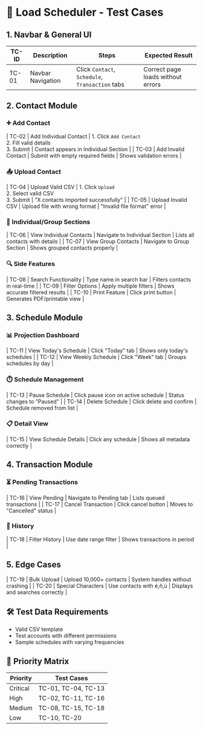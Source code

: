 # 📅 Load Scheduler - Test Cases

## 1. Navbar & General UI
| TC-ID | Description | Steps | Expected Result |
|-------|-------------|-------|-----------------|
| TC-01 | Navbar Navigation | Click `Contact`, `Schedule`, `Transaction` tabs | Correct page loads without errors |

## 2. Contact Module

### ➕ Add Contact
| TC-02 | Add Individual Contact | 1. Click `Add Contact`<br>2. Fill valid details<br>3. Submit | Contact appears in Individual Section |
| TC-03 | Add Invalid Contact | Submit with empty required fields | Shows validation errors |

### 📤 Upload Contact
| TC-04 | Upload Valid CSV | 1. Click `Upload`<br>2. Select valid CSV<br>3. Submit | "X contacts imported successfully" |
| TC-05 | Upload Invalid CSV | Upload file with wrong format | "Invalid file format" error |

### 👤 Individual/Group Sections
| TC-06 | View Individual Contacts | Navigate to Individual Section | Lists all contacts with details |
| TC-07 | View Group Contacts | Navigate to Group Section | Shows grouped contacts properly |

### 🔍 Side Features
| TC-08 | Search Functionality | Type name in search bar | Filters contacts in real-time |
| TC-09 | Filter Options | Apply multiple filters | Shows accurate filtered results |
| TC-10 | Print Feature | Click print button | Generates PDF/printable view |

## 3. Schedule Module

### 📊 Projection Dashboard
| TC-11 | View Today's Schedule | Click "Today" tab | Shows only today's schedules |
| TC-12 | View Weekly Schedule | Click "Week" tab | Groups schedules by day |

### ⏱️ Schedule Management
| TC-13 | Pause Schedule | Click pause icon on active schedule | Status changes to "Paused" |
| TC-14 | Delete Schedule | Click delete and confirm | Schedule removed from list |

### 📋 Detail View
| TC-15 | View Schedule Details | Click any schedule | Shows all metadata correctly |

## 4. Transaction Module

### ⏳ Pending Transactions
| TC-16 | View Pending | Navigate to Pending tab | Lists queued transactions |
| TC-17 | Cancel Transaction | Click cancel button | Moves to "Cancelled" status |

### 📜 History
| TC-18 | Filter History | Use date range filter | Shows transactions in period |

## 5. Edge Cases
| TC-19 | Bulk Upload | Upload 10,000+ contacts | System handles without crashing |
| TC-20 | Special Characters | Use contacts with é,ñ,ü | Displays and searches correctly |

## 🛠️ Test Data Requirements
- Valid CSV template
- Test accounts with different permissions
- Sample schedules with varying frequencies

## 🚦 Priority Matrix
| Priority | Test Cases |
|----------|------------|
| Critical | TC-01, TC-04, TC-13 |
| High     | TC-02, TC-11, TC-16 |
| Medium   | TC-08, TC-15, TC-18 |
| Low      | TC-10, TC-20 |
